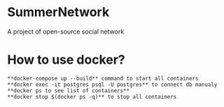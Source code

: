 # SummerNetwork
A project of open-source social network

# How to use docker?
    **docker-compose up --build** command to start all containers
    **docker exec -it postgres psql -U postgres** to connect db manualy
    **docker ps to see list of containers**
    **docker stop $(docker ps -q)** to stop all containers
